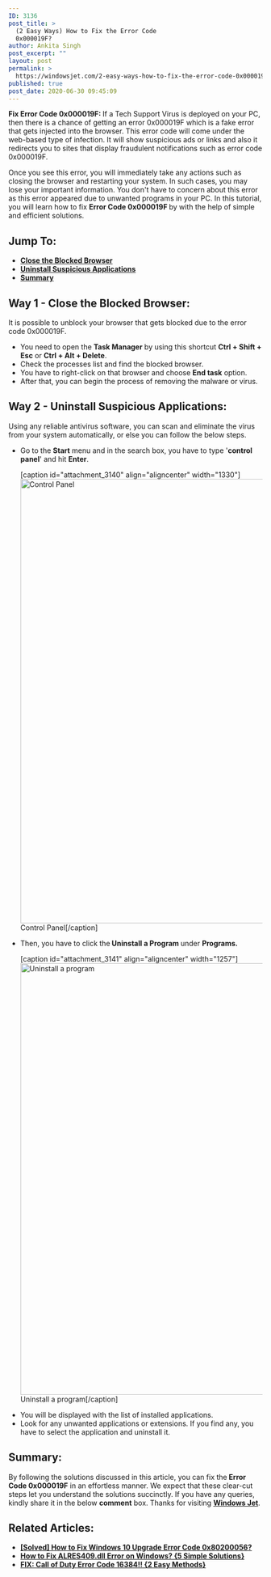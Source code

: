 ```yaml
---
ID: 3136
post_title: >
  (2 Easy Ways) How to Fix the Error Code
  0x000019F?
author: Ankita Singh
post_excerpt: ""
layout: post
permalink: >
  https://windowsjet.com/2-easy-ways-how-to-fix-the-error-code-0x000019f-3136/
published: true
post_date: 2020-06-30 09:45:09
---
```

<strong><span class="dropcap dropcap1">F</span></strong><strong>ix Error Code 0x000019F: </strong>If a Tech Support Virus is deployed on your PC, then there is a chance of getting an error 0x000019F which is a fake error that gets injected into the browser. This error code will come under the web-based type of infection. It will show suspicious ads or links and also it redirects you to sites that display fraudulent notifications such as error code 0x000019F.

Once you see this error, you will immediately take any actions such as closing the browser and restarting your system. In such cases, you may lose your important information. You don't have to concern about this error as this error appeared due to unwanted programs in your PC. In this tutorial, you will learn how to fix <strong>Error Code 0x000019F </strong>by with the help of simple and efficient solutions.
<h2>Jump To:</h2>
<ul>
 	<li><strong><a href="#1">Close the Blocked Browser</a></strong></li>
 	<li><strong><a href="#2">Uninstall Suspicious Applications</a></strong></li>
 	<li><strong><a href="#3">Summary</a></strong></li>
</ul>
<h2 id="1">Way 1 - Close the Blocked Browser:</h2>
It is possible to unblock your browser that gets blocked due to the error code 0x000019F.
<ul>
 	<li>You need to open the <strong>Task Manager</strong> by using this shortcut <strong>Ctrl + Shift + Esc</strong> or <strong>Ctrl + Alt + Delete</strong>.</li>
 	<li>Check the processes list and find the blocked browser.</li>
 	<li>You have to right-click on that browser and choose <strong>End task</strong> option.</li>
 	<li>After that, you can begin the process of removing the malware or virus.</li>
</ul>
<h2 id="2">Way 2 - Uninstall Suspicious Applications:</h2>
Using any reliable antivirus software, you can scan and eliminate the virus from your system automatically, or else you can follow the below steps.
<ul>
 	<li>Go to the <strong>Start</strong> menu and in the search box, you have to type '<strong>control panel</strong>' and hit <strong>Enter</strong>.

[caption id="attachment_3140" align="aligncenter" width="1330"]<img class="size-full wp-image-3140" src="https://windowsjet.com/wp-content/uploads/2020/06/Control-Panel.png" alt="Control Panel" width="1330" height="879" /> Control Panel[/caption]</li>
 	<li>Then, you have to click the<strong> Uninstall a Program </strong>under <strong><strong>Programs.</strong></strong>

[caption id="attachment_3141" align="aligncenter" width="1257"]<img class="size-full wp-image-3141" src="https://windowsjet.com/wp-content/uploads/2020/06/Uninstall-a-program.png" alt="Uninstall a program" width="1257" height="854" /> Uninstall a program[/caption]</li>
 	<li>You will be displayed with the list of installed applications.</li>
 	<li>Look for any unwanted applications or extensions. If you find any, you have to select the application and uninstall it.</li>
</ul>
<h2 id="3">Summary:</h2>
By following the solutions discussed in this article, you can fix the<strong> Error Code 0x000019F</strong> in an effortless manner. We expect that these clear-cut steps let you understand the solutions succinctly. If you have any queries, kindly share it in the below <strong>comment</strong> box. Thanks for visiting <a href="https://windowsjet.com/"><strong>Windows Jet</strong></a>.
<h2>Related Articles:</h2>
<ul>
 	<li><strong><a class="LinkSuggestion__Link-sc-1mdih4x-2 jZPuuT" href="https://windowsjet.com/solved-how-to-fix-windows-10-upgrade-error-code-0x80200056-2494/" target="_blank" rel="noopener noreferrer">[Solved] How to Fix Windows 10 Upgrade Error Code 0x80200056?</a></strong></li>
 	<li><strong><a class="LinkSuggestion__Link-sc-1mdih4x-2 jZPuuT" href="https://windowsjet.com/how-to-fix-alres409-dll-error-on-windows-5-simple-solutions-2613/" target="_blank" rel="noopener noreferrer">How to Fix ALRES409.dll Error on Windows? {5 Simple Solutions}</a></strong></li>
 	<li><strong><a class="LinkSuggestion__Link-sc-1mdih4x-2 jZPuuT" href="https://windowsjet.com/2-easy-methods-to-fix-call-of-duty-error-code-16384-2440/" target="_blank" rel="noopener noreferrer">FIX: Call of Duty Error Code 16384!! {2 Easy Methods}</a></strong></li>
</ul>